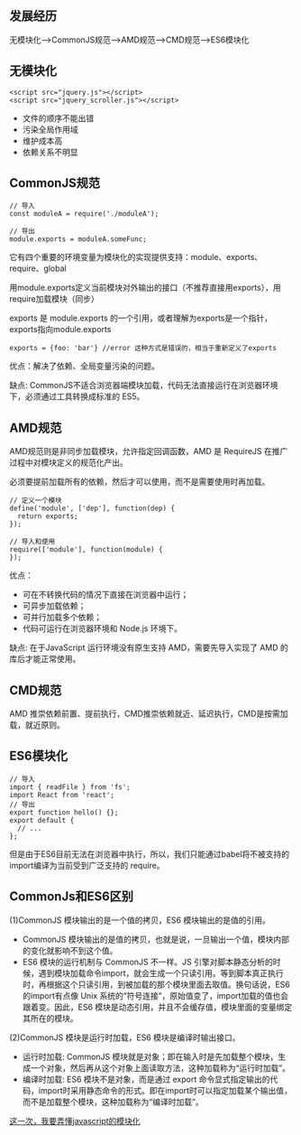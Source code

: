 ## 发展经历
无模块化-->CommonJS规范-->AMD规范-->CMD规范-->ES6模块化

## 无模块化
```
<script src="jquery.js"></script>
<script src="jquery_scroller.js"></script>
```
* 文件的顺序不能出错
* 污染全局作用域
* 维护成本高
* 依赖关系不明显

## CommonJS规范
```
// 导入
const moduleA = require('./moduleA');

// 导出
module.exports = moduleA.someFunc;
```
它有四个重要的环境变量为模块化的实现提供支持：module、exports、require、global

用module.exports定义当前模块对外输出的接口（不推荐直接用exports），用require加载模块（同步）

exports 是 module.exports 的一个引用，或者理解为exports是一个指针，exports指向module.exports
```
exports = {foo: 'bar'} //error 这种方式是错误的，相当于重新定义了exports
```
优点：解决了依赖、全局变量污染的问题。

缺点: CommonJS不适合浏览器端模块加载，代码无法直接运行在浏览器环境下，必须通过工具转换成标准的 ES5。

## AMD规范
AMD规范则是非同步加载模块，允许指定回调函数，AMD 是 RequireJS 在推广过程中对模块定义的规范化产出。

必须要提前加载所有的依赖，然后才可以使用，而不是需要使用时再加载。
```
// 定义一个模块
define('module', ['dep'], function(dep) {
  return exports;
});

// 导入和使用
require(['module'], function(module) {
});
```
优点：
* 可在不转换代码的情况下直接在浏览器中运行；
* 可异步加载依赖；
* 可并行加载多个依赖；
* 代码可运行在浏览器环境和 Node.js 环境下。

缺点:  在于JavaScript 运行环境没有原生支持 AMD，需要先导入实现了 AMD 的库后才能正常使用。

## CMD规范
AMD 推崇依赖前置、提前执行，CMD推崇依赖就近、延迟执行，CMD是按需加载，就近原则。

## ES6模块化
```
// 导入
import { readFile } from 'fs';
import React from 'react';
// 导出
export function hello() {};
export default {
  // ...
};
```
但是由于ES6目前无法在浏览器中执行，所以，我们只能通过babel将不被支持的import编译为当前受到广泛支持的 require。

## CommonJs和ES6区别

(1)CommonJS 模块输出的是一个值的拷贝，ES6 模块输出的是值的引用。
* CommonJS 模块输出的是值的拷贝，也就是说，一旦输出一个值，模块内部的变化就影响不到这个值。
* ES6 模块的运行机制与 CommonJS 不一样。JS 引擎对脚本静态分析的时候，遇到模块加载命令import，就会生成一个只读引用。等到脚本真正执行时，再根据这个只读引用，到被加载的那个模块里面去取值。换句话说，ES6 的import有点像 Unix 系统的“符号连接”，原始值变了，import加载的值也会跟着变。因此，ES6 模块是动态引用，并且不会缓存值，模块里面的变量绑定其所在的模块。

(2)CommonJS 模块是运行时加载，ES6 模块是编译时输出接口。
* 运行时加载: CommonJS 模块就是对象；即在输入时是先加载整个模块，生成一个对象，然后再从这个对象上面读取方法，这种加载称为“运行时加载”。
* 编译时加载: ES6 模块不是对象，而是通过 export 命令显式指定输出的代码，import时采用静态命令的形式。即在import时可以指定加载某个输出值，而不是加载整个模块，这种加载称为“编译时加载”。

[这一次，我要弄懂javascript的模块化](https://juejin.im/post/5b4420e7f265da0f4b7a7b27)
